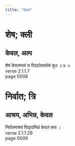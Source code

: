 ```yaml
---
title: "केवल"
---
```


# शेष; क्ली
## केवल, अल्प
शेषं केवलमल्पं च विद्यादेकार्थकं बुधः ॥ ७ ॥<br />verse 2.1.1.7<br />page 0008

# निर्वात; त्रि
## आश्रय, अभिन्न, केवल
निर्वातमाश्रयं विद्यादभिन्नं केवलं तथा ।<br />verse 2.1.1.29<br />page 0009

